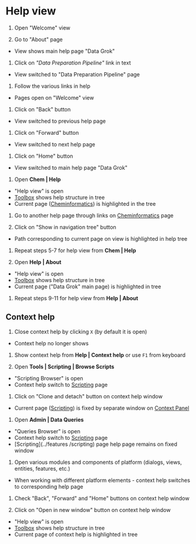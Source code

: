 <!-- TITLE: Tests: Help -->
<!-- SUBTITLE: -->

# Help view

1. Open "Welcome" view

1. Go to "About" page

* View shows main help page "Data Grok"

1. Click on *"Data Preparation Pipeline"* link in text

* View switched to "Data Preparation Pipeline" page

1. Follow the various links in help

* Pages open on "Welcome" view

1. Click on "Back" button

* View switched to previous help page

1. Click on "Forward" button

* View switched to next help page

1. Click on "Home" button

* View switched to main help page "Data Grok"

1. Open **Chem | Help**

* "Help view" is open
* [Toolbox](../../datagrok/navigation.md#toolbox) shows help structure in tree
* Current page ([Cheminformatics](../../datagrok/solutions/domains/chem/chem.md)) is highlighted in the tree

1. Go to another help page through links on [Cheminformatics](../../datagrok/solutions/domains/chem/chem.md)
   page

1. Click on "Show in navigation tree" button

* Path corresponding to current page on view is highlighted in help tree

1. Repeat steps 5-7 for help view from **Chem | Help**

1. Open **Help | About**

* "Help view" is open
* [Toolbox](../../datagrok/navigation.md#toolbox) shows help structure in tree
* Current page ("Data Grok" main page) is highlighted in tree

1. Repeat steps 9-11 for help view from **Help | About**

## Context help

1. Close context help by clicking ```X``` (by default it is open)

* Context help no longer shows

1. Show context help from **Help | Context help** or use ```F1``` from keyboard

1. Open **Tools | Scripting | Browse Scripts**

* "Scripting Browser" is open
* Context help switch to [Scripting](../../compute/scripting/scripting.mdx) page

1. Click on "Clone and detach" button on context help window

* Current page ([Scripting](../../compute/scripting/scripting.mdx)) is fixed by separate window
  on [Context Panel](../../datagrok/navigation.md#context-panel)

1. Open **Admin | Data Queries**

* "Queries Browser" is open
* Context help switch to [Scripting](../../compute/scripting/scripting.mdx) page
* [Scripting](../features /scripting) page help page remains on fixed window

1. Open various modules and components of platform (dialogs, views, entities, features, etc.)

* When working with different platform elements - context help switches to corresponding help page

1. Check "Back", "Forward" and "Home" buttons on context help window

1. Click on "Open in new window" button on context help window

* "Help view" is open
* [Toolbox](../../datagrok/navigation.md#toolbox) shows help structure in tree
* Current page of context help is highlighted in tree
